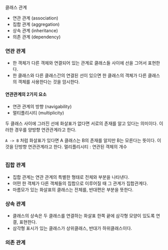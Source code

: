 클래스 관계
- 연관 관계 (association)
- 집합 관계 (aggregation)
- 상속 관계 (inheritance)
- 의존 관계 (dependency)

### 연관 관계
- 한 객체가 다른 객체와 연결되어 있는 관계로 클래스들 사이에 선을 그어서 표현한다.
- 한 클래스와 다른 클래스간의 연결된 선이 있으면 한 클래스의 객체가 다른 클래스의 객체를 사용한다는 것을 암시한다.

#### 연관관계의 2가지 요소
- 연관 관계의 방향 (navigability)
- 멀티플리시티 (multiplicity)

두 클래스 사이에 그러진 선에 화살표가 없다면 서로의 존재를 알고 있다는 의미이다.
이러한 경우를 양방향 연관관계라고 한다.

`A -> B` 처럼 화살표가 있다면 A 클래스는 B의 존재를 알지만 B는 모른다는 뜻이다. 이것을 단방향 연관관계라고 한다.
멀리플리시티 : 연관된 객체의 개수

```javascript


```

### 집합 관계
- 집합 관계는 연관 관계의 특별한 형태로 전체와 부분을 나타낸다.
- 어떤 한 객체가 다른 객체들의 집합으로 이루어질 때 그 관계가 집합관계다.
- 마름모가 있는 화살표의 클래스는 전체를, 반대편은 부분을 뜻한다.

### 상속 관계
- 클래스의 상속은 두 클래스를 연결하는 화살표 한쪽 끝에 삼각형 모양이 있도록 연결, 표현한다.
- 삼각형 표시가 있는 클래스가 상위클래스, 반대가 하위클래스이다.

### 의존 관계
